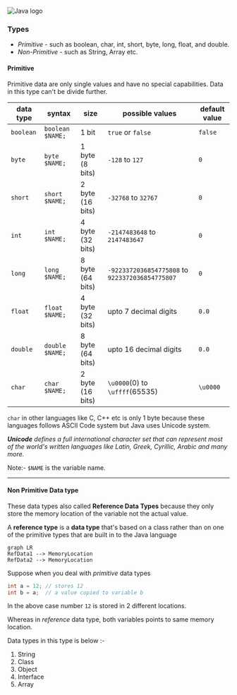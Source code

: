 ![Java logo](https://media.geeksforgeeks.org/wp-content/cdn-uploads/20191105111644/Data-types-in-Java.jpg)


### Types
- *Primitive*  - such as boolean, char, int, short, byte, long, float, and double.
- *Non-Primitive* - such as String, Array etc.

#### Primitive
Primitive data are only single values and have no special capabilities.
Data in this type can't be divide further.

| data type | syntax | size | possible values | default value |
| --- | --- | --- | --- | --- |
| `boolean`|`boolean $NAME;`|1 bit|`true` or `false`|`false`|
| `byte`|`byte $NAME;`|1 byte (8 bits)|`-128` to `127`|`0`|
| `short`|`short $NAME;`|2 byte (16 bits)|`-32768` to `32767`|`0`|
| `int`|`int $NAME;`|4 byte (32 bits)|`-2147483648` to `2147483647`|`0`|
| `long`|`long $NAME;`|8 byte (64 bits)|`-9223372036854775808` to `9223372036854775807`|`0`|
| `float`|`float $NAME;`|4 byte (32 bits)| upto 7 decimal digits |`0.0`|
| `double`|`double $NAME;`|8 byte (64 bits)|upto 16 decimal digits|`0.0`|
| `char`|`char $NAME;`|2 byte (16 bits)|`\u0000`(0) to `\uffff`(65535)|`\u0000`|

`char` in other languages like C, C++ etc is only 1 byte because these languages follows ASCII Code system but Java uses Unicode system.

_**Unicode** defines a full international character set that can represent most of the world's written languages like Latin, Greek, Cyrillic, Arabic and many more._

Note:- `$NAME` is the variable name.

---

#### Non Primitive Data type

These data types also called **Reference Data Types** because they only store the memory location of the variable not the actual value.

A **reference type** is a **data type** that's based on a class rather than on one of the primitive types that are built in to the Java language

```mermaid
graph LR
RefData1 --> MemoryLocation
RefData2 --> MemoryLocation
```

Suppose when you deal with *primitive* data types

```cpp
int a = 12; // stores 12
int b = a;  // a value copied to variable b
```

In the above case number `12` is stored in 2 different locations.

Whereas in *reference* data type, both variables points to same memory location.

Data types in this type is below :-

1. String
2. Class
3. Object
4. Interface
5. Array

